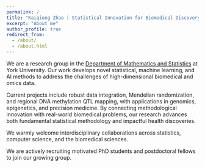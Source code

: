 ```yaml
---
permalink: /
title: "Kaiqiong Zhao | Statistical Innovation for Biomedical Discovery"
excerpt: "About me"
author_profile: true
redirect_from: 
  - /about/
  - /about.html
---
```


We are a research group in the [Department of Mathematics and Statistics](https://www.yorku.ca/science/profiles/faculty/kaiqiong-zhao/)
at York University. Our work develops novel statistical, machine learning, and AI methods to address the challenges of high-dimensional biomedical and omics data. 

Current projects include robust data integration, Mendelian randomization, and regional DNA methylation QTL mapping, with applications in genomics, epigenetics, and precision medicine. By connecting methodological innovation with real-world biomedical problems, our research advances both fundamental statistical methodology and impactful health discoveries. 

We warmly welcome interdisciplinary collaborations across statistics, computer science, and the biomedical sciences.

We are actively recruiting motivated PhD students and postdoctoral fellows to join our growing group. 



